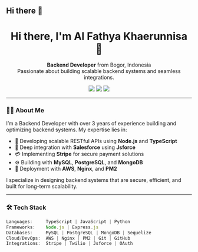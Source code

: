 ## Hi there 👋

<h1 align="center">Hi there, I'm Al Fathya Khaerunnisa 👋</h1>

<p align="center">
  <strong>Backend Developer</strong> from Bogor, Indonesia<br/>
  Passionate about building scalable backend systems and seamless integrations.
</p>

<p align="center">
  <a href="mailto:alfathya.kha01@gmail.com"><img src="https://img.shields.io/badge/email-%23ea4335.svg?style=for-the-badge&logo=gmail&logoColor=white"/></a>
  <a href="https://www.linkedin.com/in/alfathya-khaerunnisa/"><img src="https://img.shields.io/badge/linkedin-%230077b5.svg?style=for-the-badge&logo=linkedin&logoColor=white"/></a>
  <a href="https://github.com/alfathya"><img src="https://img.shields.io/badge/github-%2312100e.svg?style=for-the-badge&logo=github&logoColor=white"/></a>
</p>

---

### 👩‍💻 About Me
I’m a Backend Developer with over 3 years of experience building and optimizing backend systems. My expertise lies in:

- 🔧 Developing scalable RESTful APIs using **Node.js** and **TypeScript**
- 🔄 Deep integration with **Salesforce** using **Jsforce**
- 💳 Implementing **Stripe** for secure payment solutions
- ⚙️ Building with **MySQL**, **PostgreSQL**, and **MongoDB**
- 🚀 Deployment with **AWS**, **Nginx**, and **PM2**

I specialize in designing backend systems that are secure, efficient, and built for long-term scalability.

---

### 🛠️ Tech Stack

```ts
Languages:     TypeScript | JavaScript | Python
Frameworks:    Node.js | Express.js
Databases:     MySQL | PostgreSQL | MongoDB | Sequelize
Cloud/DevOps:  AWS | Nginx | PM2 | Git | GitHub
Integrations:  Stripe | Twilio | Jsforce | OAuth

